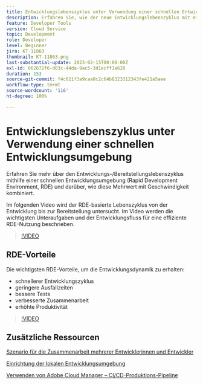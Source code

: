 ```yaml
---
title: Entwicklungslebenszyklus unter Verwendung einer schnellen Entwicklungsumgebung
description: Erfahren Sie, wie der neue Entwicklungslebenszyklus mit einer schnellen Entwicklungsumgebung aussieht und welche wichtigen Vorteile diese bietet.
feature: Developer Tools
version: Cloud Service
topic: Development
role: Developer
level: Beginner
jira: KT-11863
thumbnail: KT-11863.png
last-substantial-update: 2023-02-15T00:00:00Z
exl-id: 062672f6-d03c-44da-9ac5-3d1ecff1a628
duration: 153
source-git-commit: f4c621f3a9caa8c2c64b8323312343fe421a5aee
workflow-type: tm+mt
source-wordcount: '116'
ht-degree: 100%

---
```


# Entwicklungslebenszyklus unter Verwendung einer schnellen Entwicklungsumgebung

Erfahren Sie mehr über den Entwicklungs-/Bereitstellungslebenszyklus mithilfe einer schnellen Entwicklungsumgebung (Rapid Development Environment, RDE) und darüber, wie diese Mehrwert mit Geschwindigkeit kombiniert.

Im folgenden Video wird der RDE-basierte Lebenszyklus von der Entwicklung bis zur Bereitstellung untersucht. Im Video werden die wichtigsten Unteraufgaben und der Entwicklungsfluss für eine effiziente RDE-Nutzung beschrieben.

>[!VIDEO](https://video.tv.adobe.com/v/3415492?quality=12&learn=on)


## RDE-Vorteile

Die wichtigsten RDE-Vorteile, um die Entwicklungsdynamik zu erhalten:

- schnellerer Entwicklungszyklus
- geringere Ausfallzeiten
- bessere Tests
- verbesserte Zusammenarbeit
- erhöhte Produktivität

>[!VIDEO](https://video.tv.adobe.com/v/3415493?quality=12&learn=on)

## Zusätzliche Ressourcen

[Szenario für die Zusammenarbeit mehrerer Entwicklerinnen und Entwickler](https://experienceleague.adobe.com/docs/experience-manager-cloud-service/content/implementing/developing/rapid-development-environments.html?lang=de#multiple-developers-collaborating-on-the-same-rde)

[Einrichtung der lokalen Entwicklungsumgebung](https://experienceleague.adobe.com/docs/experience-manager-learn/cloud-service/local-development-environment-set-up/overview.html?lang=de)

[Verwenden von Adobe Cloud Manager – CI/CD-Produktions-Pipeline](https://experienceleague.adobe.com/docs/experience-manager-learn/cloud-service/cloud-manager/cicd-production-pipeline.html?lang=de)

